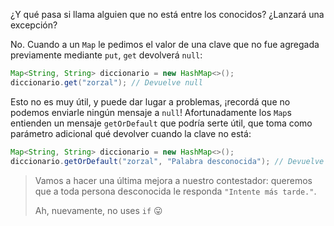 ¿Y qué pasa si llama alguien que no está entre los conocidos? ¿Lanzará una excepción?

No. Cuando a un `Map` le pedimos el valor de una clave que no fue agregada previamente mediante `put`, `get` devolverá `null`:

```java
Map<String, String> diccionario = new HashMap<>();
diccionario.get("zorzal"); // Devuelve null
```

Esto no es muy útil, y puede dar lugar a problemas, ¡recordá que no podemos enviarle ningún mensaje a `null`! Afortunadamente los `Map`s entienden un mensaje `getOrDefault` que podría serte útil, que toma como parámetro adicional qué devolver cuando la clave no está: 

```java
Map<String, String> diccionario = new HashMap<>();
diccionario.getOrDefault("zorzal", "Palabra desconocida"); // Devuelve "Palabra desconocida"
```

> Vamos a hacer una última mejora a nuestro contestador: queremos que a toda persona desconocida le responda `"Intente más tarde."`. 
> 
> Ah, nuevamente, no uses `if` :stuck_out_tongue:

